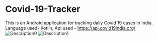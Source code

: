 # Covid-19-Tracker

This is an Android application for tracking daily Covid 19 cases in India.
Language used- Kotlin,
Api used - https://api.covid19india.org/
![Description0](https://user-images.githubusercontent.com/54663070/123824827-fe604b00-d91b-11eb-963a-b2c5dea1f2c0.jpeg)
![Description1](https://user-images.githubusercontent.com/54663070/123824842-00c2a500-d91c-11eb-8da0-c7087f1f3ffa.jpeg)

